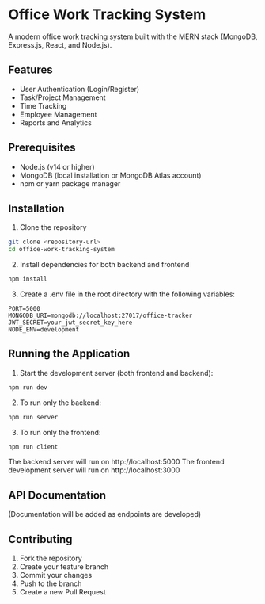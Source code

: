 # Office Work Tracking System

A modern office work tracking system built with the MERN stack (MongoDB, Express.js, React, and Node.js).

## Features

- User Authentication (Login/Register)
- Task/Project Management
- Time Tracking
- Employee Management
- Reports and Analytics

## Prerequisites

- Node.js (v14 or higher)
- MongoDB (local installation or MongoDB Atlas account)
- npm or yarn package manager

## Installation

1. Clone the repository
```bash
git clone <repository-url>
cd office-work-tracking-system
```

2. Install dependencies for both backend and frontend
```bash
npm install
```

3. Create a .env file in the root directory with the following variables:
```
PORT=5000
MONGODB_URI=mongodb://localhost:27017/office-tracker
JWT_SECRET=your_jwt_secret_key_here
NODE_ENV=development
```

## Running the Application

1. Start the development server (both frontend and backend):
```bash
npm run dev
```

2. To run only the backend:
```bash
npm run server
```

3. To run only the frontend:
```bash
npm run client
```

The backend server will run on http://localhost:5000
The frontend development server will run on http://localhost:3000

## API Documentation

(Documentation will be added as endpoints are developed)

## Contributing

1. Fork the repository
2. Create your feature branch
3. Commit your changes
4. Push to the branch
5. Create a new Pull Request 